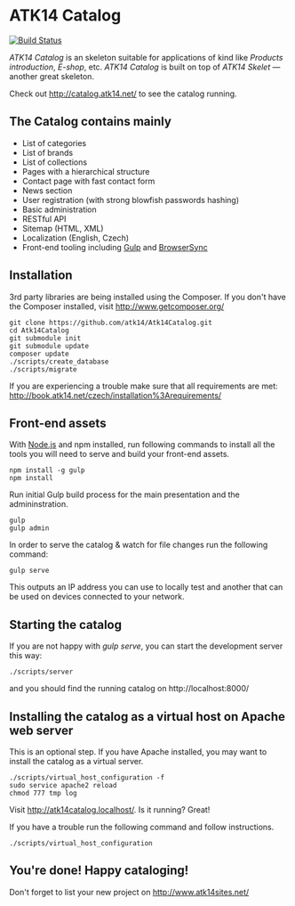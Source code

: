 ATK14 Catalog
============

[![Build Status](https://travis-ci.com/atk14/Atk14Catalog.svg?branch=master)](https://travis-ci.com/atk14/Atk14Catalog)

_ATK14 Catalog_ is an skeleton suitable for applications of kind like _Products introduction_, _E-shop_, etc. _ATK14 Catalog_ is built on top of _ATK14 Skelet_ — another great skeleton.

Check out <http://catalog.atk14.net/> to see the catalog running.

The Catalog contains mainly
--------------------------

* List of categories
* List of brands
* List of collections
* Pages with a hierarchical structure
* Contact page with fast contact form
* News section
* User registration (with strong blowfish passwords hashing)
* Basic administration
* RESTful API
* Sitemap (HTML, XML)
* Localization (English, Czech)
* Front-end tooling including [Gulp](https://github.com/gulpjs/gulp) and [BrowserSync](https://github.com/BrowserSync/browser-sync)

Installation
------------

3rd party libraries are being installed using the Composer. If you don't have the Composer installed, visit http://www.getcomposer.org/

    git clone https://github.com/atk14/Atk14Catalog.git
    cd Atk14Catalog
    git submodule init
    git submodule update
    composer update
    ./scripts/create_database
    ./scripts/migrate

If you are experiencing a trouble make sure that all requirements are met: <http://book.atk14.net/czech/installation%3Arequirements/>

Front-end assets
----------------

With [Node.js](http://nodejs.org) and npm installed, run following commands to install
all the tools you will need to serve and build your front-end assets.

    npm install -g gulp
    npm install

Run initial Gulp build process for the main presentation and the admininstration.

    gulp
    gulp admin

In order to serve the catalog & watch for file changes run the following command:

    gulp serve

This outputs an IP address you can use to locally test and another that can be used on devices connected to your network.

Starting the catalog
---------------------

If you are not happy with *gulp serve*, you can start the development server this way:

    ./scripts/server

and you should find the running catalog on http://localhost:8000/

Installing the catalog as a virtual host on Apache web server
--------------------------------------------------------------

This is an optional step. If you have Apache installed, you may want to install the catalog as a virtual server.

    ./scripts/virtual_host_configuration -f
    sudo service apache2 reload
    chmod 777 tmp log

Visit <http://atk14catalog.localhost/>. Is it running? Great!

If you have a trouble run the following command and follow instructions.

    ./scripts/virtual_host_configuration

You're done! Happy cataloging!
------------------------------

Don't forget to list your new project on http://www.atk14sites.net/

[//]: # ( vim: set ts=2 et: )
